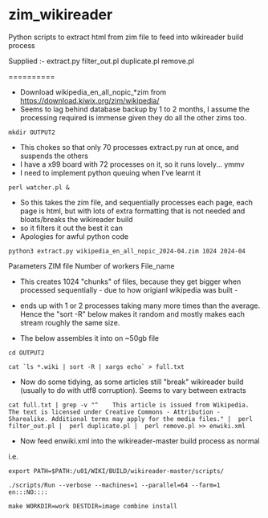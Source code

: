 # zim_wikireader
Python scripts to extract html from zim file to feed into wikireader build process

Supplied :-
	extract.py
	filter_out.pl
	duplicate.pl
	remove.pl

==========

- Download wikipedia_en_all_nopic_*zim from  https://download.kiwix.org/zim/wikipedia/
- Seems to lag behind database backup by 1 to 2 months, I assume the processing required is immense given they do all the other zims too.

`mkdir OUTPUT2`

- This chokes so that only 70 processes extract.py run at once, and suspends the others
- I have a x99 board with 72 processes on it, so it runs lovely... ymmv
- I need to implement python queuing when I've learnt it

`perl watcher.pl &`


- So this takes the zim file, and sequentially processes each page, each page is html, but with lots of extra formatting that is not needed and bloats/breaks the wikireader build
- so it filters it out the best it can
- Apologies for awful python code


`python3 extract.py wikipedia_en_all_nopic_2024-04.zim 1024 2024-04`

Parameters 
		ZIM file
		Number of workers
		File_name
  
- This creates 1024 "chunks" of files, because they get bigger when processed sequentially - due to how origianl wikipedia was built -
- ends up with 1 or 2 processes taking many more times than the average.  Hence the "sort -R" below makes it random and mostly makes each stream roughly the same size.

- The below assembles it into on ~50gb file

`cd OUTPUT2`

``cat `ls *.wiki | sort -R | xargs echo` > full.txt``

- Now do some tidying, as some articles still "break" wikireader build (usually to do with utf8 corruption).  Seems to vary between extracts

`cat full.txt | grep -v "^    This article is issued from Wikipedia. The text is licensed under Creative Commons - Attribution - Sharealike. Additional terms may apply for the media files." |  perl filter_out.pl |  perl duplicate.pl |  perl remove.pl >> enwiki.xml`

- Now feed enwiki.xml into the wikireader-master build process as normal

i.e.

`export PATH=$PATH:/u01/WIKI/BUILD/wikireader-master/scripts/`

`./scripts/Run --verbose --machines=1 --parallel=64 --farm=1 en:::NO::::`

`make WORKDIR=work DESTDIR=image combine install`

